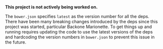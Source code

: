 **This project is not actively being worked on.**

The ```bower.json``` specifies ```latest``` as the version number for all the deps. There have been many breaking changes introduced by the deps since this project was started, particular Backone Marionette. To get things up and running requires updating the code to use the latest versions of the deps and hardcoding the version numbers in ```bower.json``` to prevent this issue in the future.

